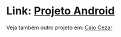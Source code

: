 # Link: <a href="https://skarzyll.github.io/Projeto-Android/PA.html" target="_blanck">Projeto Android</a>
Veja também outro projeto em: <a href="https://github.com/Skarzyll" target="_blanck">Caio Cezar</a>
